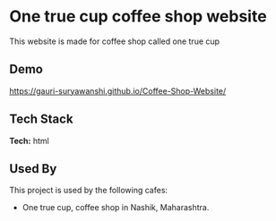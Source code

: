 # One true cup coffee shop website

This website is made for coffee shop called one true cup


## Demo

https://gauri-suryawanshi.github.io/Coffee-Shop-Website/


## Tech Stack

**Tech:** html



## Used By

This project is used by the following cafes:

- One true cup, coffee shop 
in Nashik, Maharashtra.
